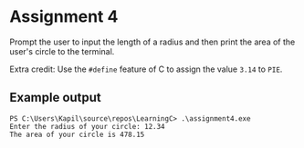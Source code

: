 # Assignment 4
Prompt the user to input the length of a radius and then print the area of the user's circle to the terminal.

Extra credit: Use the ```#define``` feature of C to assign the value ```3.14``` to ```PIE```.

## Example output
```
PS C:\Users\Kapil\source\repos\LearningC> .\assignment4.exe
Enter the radius of your circle: 12.34
The area of your circle is 478.15
```
